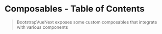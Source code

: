 # Composables - Table of Contents

> BootstrapVueNext exposes some custom composables that integrate with various components

<table-of-contents-card v-for="composable in computedComposablesList" :key="composable.name" class="my-3" :name="composable.name" :description="composable.description" :route="composable.route" />

<script setup lang="ts">
import {withBase} from 'vitepress'
import {computed} from 'vue'
import TableOfContentsCard from '../components/TableOfContentsCard.vue'

const routeLocation = (name: string): string =>
    withBase(`/reference/composables/${name}`).trim()

const composablesList: {name: string; description: string}[] = [
    {
        name: 'useBreadcrumb',
        description: 'A global breadcrumb system to pair with the b-breadcrumb component'
    },
    {
        name: 'useColorMode',
        description: 'Implement a color scheme to reactively use light/dark or other color modes. Light and dark themes are included by default, but you can create more by reviewing the usage on the Bootstrap v5 documentation (Color Modes)'
    }
]

const computedComposablesList = computed(() =>
  [...composablesList]
    .map((el) => ({
      name: el.name,
      description: el.description,
      route: routeLocation(el.name),
    }))
    .sort((a, b) => a.name.localeCompare(b.name))
)
</script>
